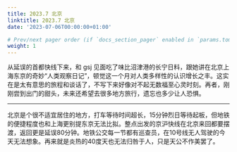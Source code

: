 ```yaml
---
title: 2023.7 北京
linktitle: 2023.7 北京
date: '2023-07-06T00:00:00+01:00'

# Prev/next pager order (if `docs_section_pager` enabled in `params.toml`)
weight: 1
---
```


从延误的首都快线下来，和 gsj 见面吃了味比沼津港的长宁日料，跟她讲在北京上海东京的奇妙“人类观察日记”，顿觉这一个月对人类多样性的认识增长之丰。这实在是太有意思的旅程和谈话了，不写下来好像对不起无数福至心灵时刻。再者，刚刚尝到出门的甜头，未来还希望去很多地方旅行，遗忘也多少让人恐惧。

---

北京是个很不适宜居住的地方，打车等待时间超长，15分钟烈日等待起板，但地铁的便捷程度也和上海更别提东京无法比拟。整点出发的京沪快线在北京来回都要摆渡，返回更是延误80分钟。地铁公交每一节都有巡查员，在10号线无人驾驶的今天无法想象。再来就是炎热的40度天也无法归咎于人，只是天公不作美罢了。

